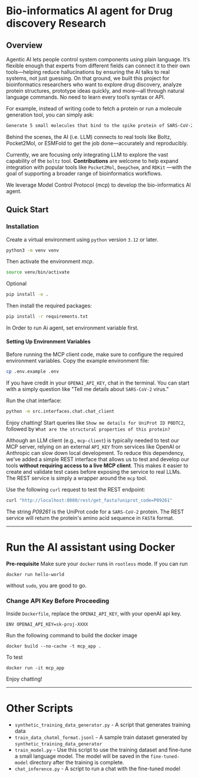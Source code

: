 # Bio-informatics AI agent for Drug discovery Research

## Overview

Agentic AI lets people control system components using plain language. It’s flexible enough that experts from different
fields can connect it to their own tools—helping reduce hallucinations by ensuring the AI talks to real systems, not
just guessing. On that ground, we built this project for bioinformatics researchers who want to explore drug discovery,
analyze protein structures, prototype ideas quickly, and more—all through natural language commands. No need to learn
every tool’s syntax or API.

For example, instead of writing code to fetch a protein or run a molecule generation tool, you can simply ask:

```bash
Generate 5 small molecules that bind to the spike protein of SARS-CoV-2.
```

Behind the scenes, the AI (i.e. LLM) connects to real tools like Boltz, Pocket2Mol, or ESMFold to get the job
done—accurately and reproducibly.

Currently, we are focusing only integrating LLM to explore the vast capability of the `boltz` tool. **Contributions**
are welcome to help expand integration with popular tools like `Pocket2Mol`, `DeepChem`, and `RDKit` —with the goal of
supporting a broader range of bioinformatics workflows.

We leverage Model Control Protocol (mcp) to develop the bio-informatics AI agent.

## Quick Start

### Installation

Create a virtual environment using `python` version `3.12` or later.

```bash
python3 -m venv venv
```

Then activate the environment *mcp*.

```bash
source venv/bin/activate
```

Optional
```bash
pip install -e .
```

Then install the required packages:

```bash
pip install -r requirements.txt
```

In Order to run Ai agent, set environment variable first.

#### Setting Up Environment Variables

Before running the MCP client code, make sure to configure the required environment variables.
Copy the example environment file:

```bash
cp .env.example .env
```
If you have credit in your `OPENAI_API_KEY`, chat in the terminal. You can start with a simply question like "Tell me
details about `SARS-CoV-2` virus."


Run the chat interface:

```bash
python -m src.interfaces.chat.chat_client
```

Enjoy chatting! Start queries like `Show me details for UniProt ID P0DTC2`, followed by `What are the structural properties of this protein?`

Although an LLM client (e.g., `mcp-client`) is typically needed to test our MCP server, relying on an external `API_KEY`
from services like OpenAI or Anthropic can slow down local development. To reduce this dependency, we've added a simple
REST interface that allows us to test and develop our tools **without requiring access to a live MCP client**. This
makes it easier to create and validate test cases before exposing the service to real LLMs. The REST service is simply a
wrapper around the `mcp` tool.

Use the following `curl` request to test the REST endpoint:

```bash
curl "http://localhost:8080/rest/get_fasta?uniprot_code=P09261"
```

The string *P09261* is the UniProt code for a `SARS-CoV-2` protein.
The REST service will return the protein's amino acid sequence in `FASTA` format.

---
# Run the AI assistant using Docker

**Pre-requisite** Make sure your `docker` runs in `rootless` mode. If you can run

```
docker run hello-world
```

without `sudo`, you are good to go.

### Change API Key Before Proceeding

Inside `Dockerfile`, replace the `OPENAI_API_KEY`, with your openAI api key.

```
ENV OPENAI_API_KEY=sk-proj-XXXX
```

Run the following command to build the docker image

```
docker build --no-cache -t mcp_app .
```

To test

```
docker run -it mcp_app
```

Enjoy chatting!

---
# Other Scripts

- `synthetic_training_data_generator.py` - A script that generates training data
- `train_data_chatml_format.jsonl` - A sample train dataset generated by `synthetic_training_data_generator`
- `train_model.py` - Use this script to use the training dataset and fine-tune a small language model. The model will be
  saved in the `fine-tuned-model` directory after the training is complete.
- `chat_inference.py` - A script to run a chat with the fine-tuned model
